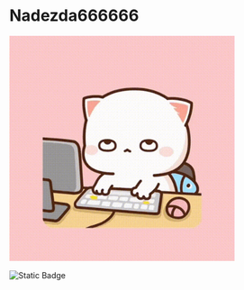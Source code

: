 # Nadezda666666

<img src="https://github.com/Nadezhda666666/Nadezda666666/blob/main/mochi-peach.gif" alt="The Unlimited" width="400">


![Static Badge](https://img.shields.io/badge/py-python-blue?style=plastic&logo=python)
